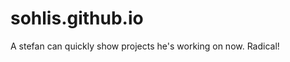 sohlis.github.io
================

A stefan can quickly show projects he's working on now. Radical!
